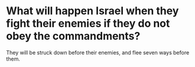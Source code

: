 # What will happen Israel when they fight their enemies if they do not obey the commandments?

They will be struck down before their enemies, and flee seven ways before them.
